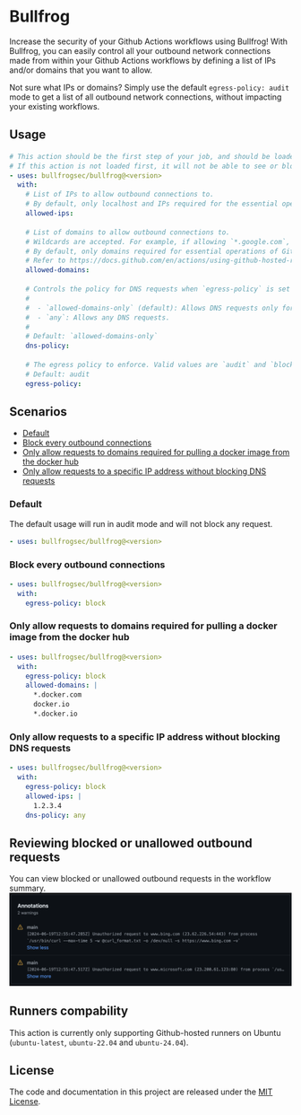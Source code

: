 # Bullfrog

Increase the security of your Github Actions workflows using Bullfrog! With Bullfrog, you can easily control all your outbound network connections made from within your Github Actions workflows by defining a list of IPs and/or domains that you want to allow.

Not sure what IPs or domains? Simply use the default `egress-policy: audit` mode to get a list of all outbound network connections, without impacting your existing workflows.

## Usage

<!-- start usage -->

```yaml
# This action should be the first step of your job, and should be loaded on every separate job.
# If this action is not loaded first, it will not be able to see or block any requests that occured prior to the action running.
- uses: bullfrogsec/bullfrog@<version>
  with:
    # List of IPs to allow outbound connections to.
    # By default, only localhost and IPs required for the essential operations of Github Actions are allowed.
    allowed-ips:

    # List of domains to allow outbound connections to.
    # Wildcards are accepted. For example, if allowing `*.google.com`, this will allow `www.google.com`, `console.cloud.google.com` but not `google.com`.
    # By default, only domains required for essential operations of Github Actions and uploading job summaries are allowed.
    # Refer to https://docs.github.com/en/actions/using-github-hosted-runners/about-github-hosted-runners/about-github-hosted-runners#communication-requirements-for-github-hosted-runners-and-github for additional domains that should be allowed for additional Github Actions features.
    allowed-domains:

    # Controls the policy for DNS requests when `egress-policy` is set to `block`.
    #
    #  - `allowed-domains-only` (default): Allows DNS requests only for domains specified in `allowed-domains`.
    #  - `any`: Allows any DNS requests.
    #
    # Default: `allowed-domains-only`
    dns-policy:

    # The egress policy to enforce. Valid values are `audit` and `block`.
    # Default: audit
    egress-policy:
```

<!-- end usage -->

## Scenarios

- [Default](#Default)
- [Block every outbound connections](#Block-every-outbound-connections)
- [Only allow requests to domains required for pulling a docker image from the docker hub](#Only-allow-requests-to-domains-required-for-pulling-a-docker-image-from-the-docker-hub)
- [Only allow requests to a specific IP address without blocking DNS requests](#Only-allow-requests-to-a-specific-IP-address-without-blocking-DNS-requests)

### Default

The default usage will run in audit mode and will not block any request.

```yaml
- uses: bullfrogsec/bullfrog@<version>
```

### Block every outbound connections

```yaml
- uses: bullfrogsec/bullfrog@<version>
  with:
    egress-policy: block
```

### Only allow requests to domains required for pulling a docker image from the docker hub

```yaml
- uses: bullfrogsec/bullfrog@<version>
  with:
    egress-policy: block
    allowed-domains: |
      *.docker.com
      docker.io
      *.docker.io
```

### Only allow requests to a specific IP address without blocking DNS requests

```yaml
- uses: bullfrogsec/bullfrog@<version>
  with:
    egress-policy: block
    allowed-ips: |
      1.2.3.4
    dns-policy: any
```

## Reviewing blocked or unallowed outbound requests

You can view blocked or unallowed outbound requests in the workflow summary.
![blocked or unallowed outbound requests are available in the workflow summary](.github/assets/annotations.png)

## Runners compability

This action is currently only supporting Github-hosted runners on Ubuntu (`ubuntu-latest`, `ubuntu-22.04` and `ubuntu-24.04`).

## License

The code and documentation in this project are released under the [MIT License](LICENSE).